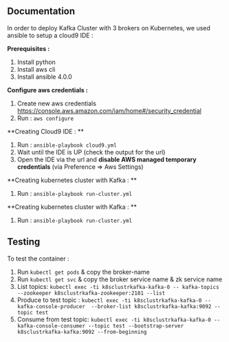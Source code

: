 
## Documentation

In order to deploy Kafka Cluster with 3 brokers on Kubernetes, we used ansible to setup a cloud9 IDE :

**Prerequisites :**
 1. Install python
 2. Install aws cli
 3. Install ansible 4.0.0

**Configure aws credentials :**
 1. Create new aws credentials https://console.aws.amazon.com/iam/home#/security_credential
 2. Run : `aws configure`

**Creating Cloud9 IDE : **
 1. Run : `ansible-playbook cloud9.yml`
 2. Wait until the IDE is UP (check the output for the url)
 3. Open the IDE via the url and **disable AWS  managed temporary credentials**  (via Preference => Aws Settings)

**Creating kubernetes cluster with Kafka : **
 1. Run : `ansible-playbook run-cluster.yml`


**Creating kubernetes cluster with Kafka : **
 1. Run : `ansible-playbook run-cluster.yml`






## Testing

To test the container :

 1. Run `kubectl get pods` & copy the broker-name
 2. Run `kubectl get svc` & copy the broker service name & zk service name
 3. List topics: `kubectl exec -ti k8sclustrkafka-kafka-0 -- kafka-topics --zookeeper k8sclustrkafka-zookeeper:2181 --list`
 4. Produce to test topic : `kubectl exec -ti k8sclustrkafka-kafka-0 -- kafka-console-producer  --broker-list k8sclustrkafka-kafka:9092 --topic test`
 5. Consume from test topic: `kubectl exec -ti k8sclustrkafka-kafka-0 -- kafka-console-consumer --topic test --bootstrap-server k8sclustrkafka-kafka:9092 --from-beginning`
